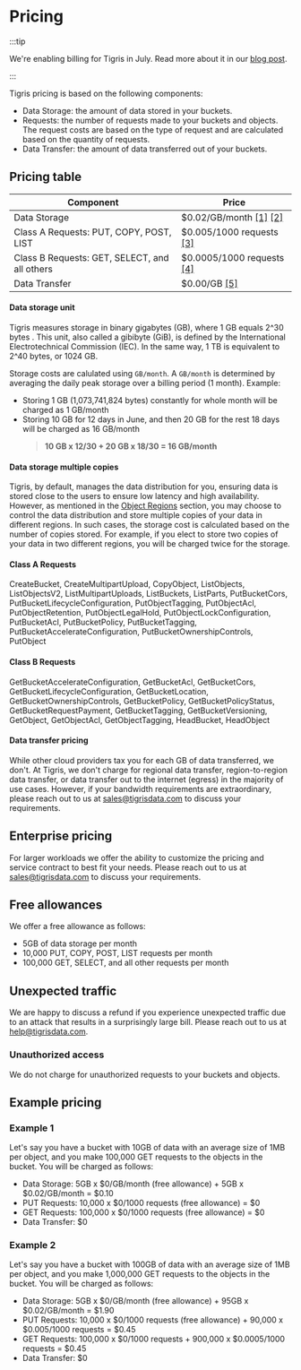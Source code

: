 # Pricing

:::tip

We're enabling billing for Tigris in July. Read more about it in our
[blog post](https://www.tigrisdata.com/blog/enabling-billing-for-tigris-in-july/).

:::

Tigris pricing is based on the following components:

- Data Storage: the amount of data stored in your buckets.
- Requests: the number of requests made to your buckets and objects. The request
  costs are based on the type of request and are calculated based on the
  quantity of requests.
- Data Transfer: the amount of data transferred out of your buckets.

## Pricing table

| Component                                     | Price                                                                         |
| --------------------------------------------- | ----------------------------------------------------------------------------- |
| Data Storage                                  | $0.02/GB/month [[1]](#data-storage-unit) [[2]](#data-storage-multiple-copies) |
| Class A Requests: PUT, COPY, POST, LIST       | $0.005/1000 requests [[3]](#class-a-requests)                                 |
| Class B Requests: GET, SELECT, and all others | $0.0005/1000 requests [[4]](#class-b-requests)                                |
| Data Transfer                                 | $0.00/GB [[5]](#data-transfer-pricing)                                        |

#### Data storage unit

Tigris measures storage in binary gigabytes (GB), where 1 GB equals 2^30 bytes .
This unit, also called a gibibyte (GiB), is defined by the International
Electrotechnical Commission (IEC). In the same way, 1 TB is equivalent to 2^40
bytes, or 1024 GB.

Storage costs are calulated using `GB/month`. A `GB/month` is determined by
averaging the daily peak storage over a billing period (1 month). Example:

- Storing 1 GB (1,073,741,824 bytes) constantly for whole month will be charged
  as 1 GB/month
- Storing 10 GB for 12 days in June, and then 20 GB for the rest 18 days will be
  charged as 16 GB/month
  > **10 GB x 12/30 + 20 GB x 18/30 = 16 GB/month**

#### Data storage multiple copies

Tigris, by default, manages the data distribution for you, ensuring data is
stored close to the users to ensure low latency and high availability. However,
as mentioned in the [Object Regions](/docs/objects/object_regions.md) section,
you may choose to control the data distribution and store multiple copies of
your data in different regions. In such cases, the storage cost is calculated
based on the number of copies stored. For example, if you elect to store two
copies of your data in two different regions, you will be charged twice for the
storage.

#### Class A Requests

CreateBucket, CreateMultipartUpload, CopyObject, ListObjects, ListObjectsV2,
ListMultipartUploads, ListBuckets, ListParts, PutBucketCors,
PutBucketLifecycleConfiguration, PutObjectTagging, PutObjectAcl,
PutObjectRetention, PutObjectLegalHold, PutObjectLockConfiguration,
PutBucketAcl, PutBucketPolicy, PutBucketTagging,
PutBucketAccelerateConfiguration, PutBucketOwnershipControls, PutObject

#### Class B Requests

GetBucketAccelerateConfiguration, GetBucketAcl, GetBucketCors,
GetBucketLifecycleConfiguration, GetBucketLocation, GetBucketOwnershipControls,
GetBucketPolicy, GetBucketPolicyStatus, GetBucketRequestPayment,
GetBucketTagging, GetBucketVersioning, GetObject, GetObjectAcl,
GetObjectTagging, HeadBucket, HeadObject

#### Data transfer pricing

While other cloud providers tax you for each GB of data transferred, we don't.
At Tigris, we don't charge for regional data transfer, region-to-region data
transfer, or data transfer out to the internet (egress) in the majority of use
cases. However, if your bandwidth requirements are extraordinary, please reach
out to us at [sales@tigrisdata.com](mailto:sales@tigrisdata.com) to discuss your
requirements.

## Enterprise pricing

For larger workloads we offer the ability to customize the pricing and service
contract to best fit your needs. Please reach out to us at
[sales@tigrisdata.com](mailto:sales@tigrisdata.com) to discuss your
requirements.

## Free allowances

We offer a free allowance as follows:

- 5GB of data storage per month
- 10,000 PUT, COPY, POST, LIST requests per month
- 100,000 GET, SELECT, and all other requests per month

## Unexpected traffic

We are happy to discuss a refund if you experience unexpected traffic due to an
attack that results in a surprisingly large bill. Please reach out to us at
[help@tigrisdata.com](mailto:help@tigrisdata.com).

### Unauthorized access

We do not charge for unauthorized requests to your buckets and objects.

## Example pricing

### Example 1

Let's say you have a bucket with 10GB of data with an average size of 1MB per
object, and you make 100,000 GET requests to the objects in the bucket. You will
be charged as follows:

- Data Storage: 5GB x $0/GB/month (free allowance) + 5GB x $0.02/GB/month =
  $0.10
- PUT Requests: 10,000 x $0/1000 requests (free allowance) = $0
- GET Requests: 100,000 x $0/1000 requests (free allowance) = $0
- Data Transfer: $0

### Example 2

Let's say you have a bucket with 100GB of data with an average size of 1MB per
object, and you make 1,000,000 GET requests to the objects in the bucket. You
will be charged as follows:

- Data Storage: 5GB x $0/GB/month (free allowance) + 95GB x $0.02/GB/month =
  $1.90
- PUT Requests: 10,000 x $0/1000 requests (free allowance) + 90,000 x
  $0.005/1000 requests = $0.45
- GET Requests: 100,000 x $0/1000 requests + 900,000 x $0.0005/1000 requests =
  $0.45
- Data Transfer: $0
